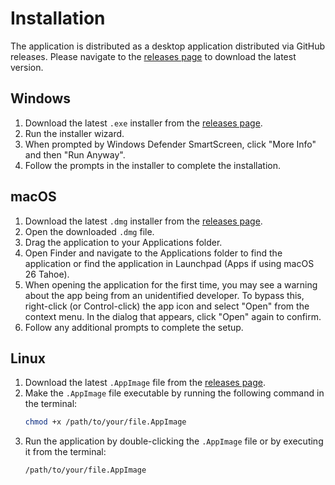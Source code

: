 # Installation

The application is distributed as a desktop application distributed via GitHub releases. Please navigate to the [releases page](https://github.com/Brian-Kwong/CSUClassSearch/releases) to download the latest version.

## Windows

1. Download the latest `.exe` installer from the [releases page](https://github.com/Brian-Kwong/CSUClassSearch/releases).
2. Run the installer wizard.
3. When prompted by Windows Defender SmartScreen, click "More Info" and then "Run Anyway".
4. Follow the prompts in the installer to complete the installation.

## macOS

1. Download the latest `.dmg` installer from the [releases page](https://github.com/Brian-Kwong/CSUClassSearch/releases).
2. Open the downloaded `.dmg` file.
3. Drag the application to your Applications folder.
4. Open Finder and navigate to the Applications folder to find the application or find the application in Launchpad (Apps if using macOS 26 Tahoe).
5. When opening the application for the first time, you may see a warning about the app being from an unidentified developer. To bypass this, right-click (or Control-click) the app icon and select "Open" from the context menu. In the dialog that appears, click "Open" again to confirm.
6. Follow any additional prompts to complete the setup.

## Linux

1. Download the latest `.AppImage` file from the [releases page](https://github.com/Brian-Kwong/CSUClassSearch/releases).
2. Make the `.AppImage` file executable by running the following command in the terminal:
   ```bash
   chmod +x /path/to/your/file.AppImage
   ```
3. Run the application by double-clicking the `.AppImage` file or by executing it from the terminal:
   ```bash
   /path/to/your/file.AppImage
   ```
